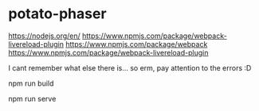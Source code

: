 # potato-phaser


https://nodejs.org/en/
https://www.npmjs.com/package/webpack-livereload-plugin
https://www.npmjs.com/package/webpack
https://www.npmjs.com/package/webpack-livereload-plugin

I cant remember what else there is... so erm, pay attention to the errors :D 

npm run build

npm run serve 

